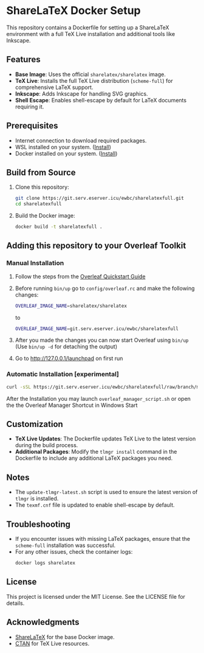 # ShareLaTeX Docker Setup

This repository contains a Dockerfile for setting up a ShareLaTeX environment with a full TeX Live installation and additional tools like Inkscape.

## Features

- **Base Image**: Uses the official `sharelatex/sharelatex` image.
- **TeX Live**: Installs the full TeX Live distribution (`scheme-full`) for comprehensive LaTeX support.
- **Inkscape**: Adds Inkscape for handling SVG graphics.
- **Shell Escape**: Enables shell-escape by default for LaTeX documents requiring it.

## Prerequisites

- Internet connection to download required packages.
- WSL installed on your system. ([Install](https://learn.microsoft.com/de-de/windows/wsl/install))
- Docker installed on your system. ([Install](https://docs.docker.com/engine/install/ubuntu/))

## Build from Source

1. Clone this repository:
    ```bash
    git clone https://git.serv.eserver.icu/ewbc/sharelatexfull.git
    cd sharelatexfull
    ```

2. Build the Docker image:
    ```bash
    docker build -t sharelatexfull .
    ```

## Adding this repository to your Overleaf Toolkit

### Manual Installation

1. Follow the steps from the [Overleaf Quickstart Guide](https://github.com/overleaf/toolkit/blob/master/doc/quick-start-guide.md)

2. Before running `bin/up` go to `config/overleaf.rc` and make the following changes:
    ```bash
    OVERLEAF_IMAGE_NAME=sharelatex/sharelatex
    ```
    to
    ```bash
    OVERLEAF_IMAGE_NAME=git.serv.eserver.icu/ewbc/sharelatexfull
    ```

3. After you made the changes you can now start Overleaf using `bin/up` (Use `bin/up -d` for detaching the output)

4. Go to http://127.0.0.1/launchpad on first run

### Automatic Installation [experimental]

```bash
curl -sSL https://git.serv.eserver.icu/ewbc/sharelatexfull/raw/branch/main/scripts/overleaf_automated_install.sh | bash
```
After the Installation you may launch `overleaf_manager_script.sh` or open the the Overleaf Manager Shortcut in Windows Start 

## Customization

- **TeX Live Updates**: The Dockerfile updates TeX Live to the latest version during the build process.
- **Additional Packages**: Modify the `tlmgr install` command in the Dockerfile to include any additional LaTeX packages you need.

## Notes

- The `update-tlmgr-latest.sh` script is used to ensure the latest version of `tlmgr` is installed.
- The `texmf.cnf` file is updated to enable shell-escape by default.

## Troubleshooting

- If you encounter issues with missing LaTeX packages, ensure that the `scheme-full` installation was successful.
- For any other issues, check the container logs:
  ```bash
  docker logs sharelatex
  ```

## License

This project is licensed under the MIT License. See the LICENSE file for details.

## Acknowledgments

- [ShareLaTeX](https://github.com/sharelatex/sharelatex) for the base Docker image.
- [CTAN](https://ctan.org/) for TeX Live resources.
